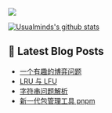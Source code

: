 ![](https://visitor-badge.glitch.me/badge?page_id=Usualminds.Usualminds)

[![Usualminds's github stats](https://github-readme-stats.vercel.app/api?username=Usualminds)](https://github.com/anuraghazra/github-readme-stats)

## 📕 Latest Blog Posts
<!-- BLOG-POST-LIST:START -->
- [一个有趣的博弈问题](https://www.qjidea.com/games/)
- [LRU 与 LFU](https://www.qjidea.com/lrulfu/)
- [字符串问题解析](https://www.qjidea.com/string/)
- [新一代包管理工具 pnpm](https://www.qjidea.com/pnpm/)
<!-- BLOG-POST-LIST:END -->
